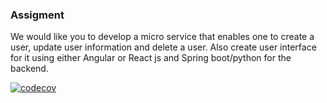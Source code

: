 ### Assigment

We would like you to develop a micro service that enables one to create a user, update user information and delete a user. Also create user interface for it using either Angular or React js and Spring boot/python for the backend.

[![codecov](https://codecov.io/gh/foscraft/cloudit-africa-bend/branch/main/graph/badge.svg?token=bKDuEqYBIV)](https://codecov.io/gh/foscraft/cloudit-africa-bend)
